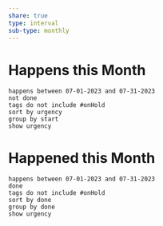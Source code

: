 ```yaml
---
share: true
type: interval
sub-type: monthly
---
```


# Happens this Month
```tasks
happens between 07-01-2023 and 07-31-2023
not done
tags do not include #onHold
sort by urgency
group by start
show urgency
```

# Happened this Month

```tasks
happens between 07-01-2023 and 07-31-2023
done
tags do not include #onHold
sort by done
group by done
show urgency
```
